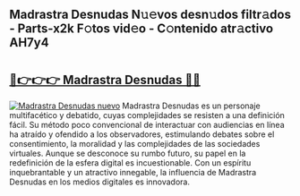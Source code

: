 ## Madrastra Desnudas N𝚞𝚎vos desn𝚞dos filtr𝚊dos - Parts-x2k F𝚘tos vid𝚎o - C𝚘ntenido atr𝚊ctivo AH7y4

# <h2><a href="http://mb9wrjw.tromn.icu/?c=Madrastra+Desnudas">🔗👉👉👉 Madrastra Desnudas 🔗🔗</a></h2>

[![Madrastra Desnudas nuevo](https://i.imgur.com/pEAQMta.gif)](http://mb9wrjw.tromn.icu/?c=Madrastra+Desnudas)
Madrastra Desnudas es un personaje multifacético y debatido, cuyas complejidades se resisten a una definición fácil.  Su método poco convencional de interactuar con audiencias en línea ha atraído y ofendido a los observadores, estimulando debates sobre el consentimiento, la moralidad y las complejidades de las sociedades virtuales. Aunque se desconoce su rumbo futuro, su papel en la redefinición de la esfera digital es incuestionable. Con un espíritu inquebrantable y un atractivo innegable, la influencia de Madrastra Desnudas en los medios digitales es innovadora.
